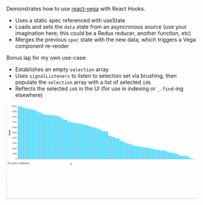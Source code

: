 Demonstrates how to use [react-vega](https://github.com/vega/react-vega) with React Hooks.

- Uses a static spec referenced with useState
- Loads and sets the `data` state from an asyncronous source (use your imagination here; this could be a Redux reducer, another function, etc)
- Merges the previous `spec` state with the new data, which triggers a Vega component re-render

Bonus lap for my own use-case:

- Establishes an empty `selection` array
- Uses `signalListeners` to listen to selection set via brushing, then populate the `selection` array with a list of selected `id`s
- Reflects the selected `id`s in the UI (for use in indexing or `_.find`-ing elsewhere)

![Selection-by-brushing interaction example](selection.gif)
